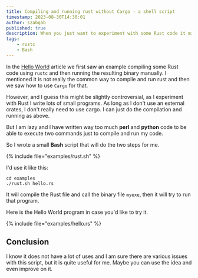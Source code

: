 ```yaml
---
title: Compiling and running rust without Cargo - a shell script
timestamp: 2023-08-30T14:30:01
author: szabgab
published: true
description: When you just want to experiment with some Rust code it might be easier to use this wrapper around rustc than to create a new crate.
tags:
    - rustc
    - Bash
---
```


In the [Hello World](/hello-world) article we first saw an example compiling some Rust code using `rustc` and then running the resulting binary manually.
I mentioned it is not really the common way to compile and run rust and then we saw how to use `Cargo` for that.

However, and I guess this might be slightly controversial, as I experiment with Rust I write lots of small programs. As long as I don't use an external crates, I don't really need to use cargo. I can just do the compilation and running as above.

But I am lazy and I have written way too much **perl** and **python** code to be able to execute two commands just to compile and run my code.

So I wrote a small **Bash** script that will do the two steps for me.

{% include file="examples/rust.sh" %}

I'd use it like this:

```
cd examples
./rust.sh hello.rs
```

It will compile the Rust file and call the binary file `myexe`, then it will try to run that program.

Here is the Hello World program in case you'd like to try it.

{% include file="examples/hello.rs" %}

## Conclusion

I know it does not have a lot of uses and I am sure there are various issues with this script, but it is quite useful for me.
Maybe you can use the idea and even improve on it.

